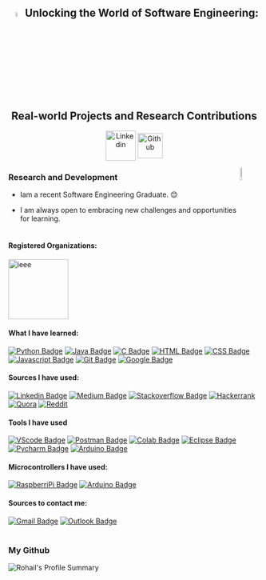 <div align='center'>
   <h2><img src="https://user-images.githubusercontent.com/1303154/88677602-1635ba80-d120-11ea-84d8-d263ba5fc3c0.gif" width="5%"> Unlocking the World of Software Engineering: Real-world Projects and Research Contributions </h2>

<a href="https://www.linkedin.com/in/rohail-rasheed-1360131aa"><img align="center" alt="Linkedin" src="https://user-images.githubusercontent.com/40695548/156189387-4a94d172-b291-4e04-8521-59736c14354d.png" width="60px"/></a>     <a href="https://github.com/rohailrasheed"><img align="center" alt="Github" src="https://github.githubassets.com/images/modules/logos_page/GitHub-Mark.png"  width="50px"/></a>

</div>


<img align="right" alt="custom gif" src="https://user-images.githubusercontent.com/40695548/147872428-0f19e522-1bda-45cd-a5ab-f8fcdc1797be.gif" width="8%"/>


<p text-align="center">
  <h3> Research and Development </h3>
</p> 

- Iam a recent Software Engineering Graduate. :blush:

- I am always open to embracing new challenges and opportunities for learning. <br/><br/>


#### Registered Organizations:


<img alt="ieee" src="https://avatars.githubusercontent.com/u/65586590?s=200&v=4" width="120px"/>


#### What I have learned:


[![Python Badge](https://img.shields.io/badge/Python-3776AB?style=for-the-badge&logo=python&logoColor=white)](#) [![Java Badge](https://img.shields.io/badge/Java-ED8B00?style=for-the-badge&logo=java&logoColor=white)](#) [![C Badge](https://img.shields.io/badge/C-00599C?style=for-the-badge&logo=c&logoColor=white)](#) [![HTML Badge](https://img.shields.io/badge/HTML5-E34F26?style=for-the-badge&logo=html5&logoColor=white)](#) [![CSS Badge](https://img.shields.io/badge/CSS3-1572B6?style=for-the-badge&logo=css3&logoColor=white)](#) [![Javascript Badge](https://img.shields.io/badge/JavaScript-F7DF1E?style=for-the-badge&logo=javascript&logoColor=black)](#) [![Git Badge](https://img.shields.io/badge/-Git-F05032?style=for-the-badge&labelColor=black&logo=Git&logoColor=F05032)](#) [![Google Badge](https://img.shields.io/badge/Google_Cloud-4285F4?style=for-the-badge&logo=google-cloud&logoColor=white)](#)


#### Sources I have used:


[![Linkedin Badge](https://img.shields.io/badge/LinkedIn-0077B5?style=for-the-badge&logo=linkedin&logoColor=white)](#) [![Medium Badge](https://img.shields.io/badge/Medium-12100E?style=for-the-badge&logo=medium&logoColor=white)](#) [![Stackoverflow Badge](https://img.shields.io/badge/stack%20overflow-FE7A16?logo=stack-overflow&logoColor=white&style=for-the-badge)](#) [![Hackerrank](https://img.shields.io/badge/-Hackerrank-2EC866?style=for-the-badge&logo=HackerRank&logoColor=white)](#) [![Quora](https://img.shields.io/badge/Quora-%23B92B27.svg?style=for-the-badge&logo=Quora&logoColor=white)](#) [![Reddit](https://img.shields.io/badge/Reddit-%23FF4500.svg?style=for-the-badge&logo=Reddit&logoColor=white)](#)


#### Tools I have used

[![VScode Badge](https://img.shields.io/badge/VSCode-0078D4?style=for-the-badge&logo=visual%20studio%20code&logoColor=white)](#) [![Postman Badge](https://img.shields.io/badge/-Postman-FF6C37?style=for-the-badge&labelColor=black&logo=Postman&logoColor=FF6C37)](#) [![Colab Badge](https://img.shields.io/badge/Colab-F9AB00?style=for-the-badge&logo=googlecolab&color=525252)](#) [![Eclipse Badge](https://img.shields.io/badge/Eclipse-2C2255?style=for-the-badge&logo=eclipse&logoColor=white)](#) [![Pycharm Badge](https://img.shields.io/badge/PyCharm-000000.svg?&style=for-the-badge&logo=PyCharm&logoColor=white)](#) [![Arduino Badge](https://img.shields.io/badge/Arduino_IDE-00979D?style=for-the-badge&logo=arduino&logoColor=white)](#)

#### Microcontrollers I have used:


[![RaspberriPi Badge](https://img.shields.io/badge/Raspberry%20Pi-A22846?style=for-the-badge&logo=Raspberry%20Pi&logoColor=white)](#) [![Arduino Badge](https://img.shields.io/badge/Arduino-00979D?style=for-the-badge&logo=Arduino&logoColor=white)](#)


#### Sources to contact me:


[![Gmail Badge](https://img.shields.io/badge/Gmail-D14836?style=for-the-badge&logo=gmail&logoColor=white)](#) [![Outlook Badge](https://img.shields.io/badge/Microsoft_Outlook-0078D4?style=for-the-badge&logo=microsoft-outlook&logoColor=white)](#) </br></br>


### My Github

![Rohail's Profile Summary](https://github-profile-summary-cards.vercel.app/api/cards/profile-details?username=rohailrasheed&theme=dracula)

